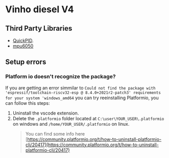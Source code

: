 <!--
 Copyright 2023 rafae

 Licensed under the Apache License, Version 2.0 (the "License");
 you may not use this file except in compliance with the License.
 You may obtain a copy of the License at

     http://www.apache.org/licenses/LICENSE-2.0

 Unless required by applicable law or agreed to in writing, software
 distributed under the License is distributed on an "AS IS" BASIS,
 WITHOUT WARRANTIES OR CONDITIONS OF ANY KIND, either express or implied.
 See the License for the specific language governing permissions and
 limitations under the License.
-->

# Vinho diesel V4

## Third Party Libraries

-   [QuickPID](https://github.com/lbussy/QuickPID).
-   [mpu6050](https://github.com/ElectronicCats/mpu6050)

## Setup errors

### Platform io doesn't recognize the package?

If you are getting an error simmilar to `Could not find the package with 'espressif/toolchain-riscv32-esp @ 8.4.0+2021r2-patch3' requirements for your system 'windows_amd64` you can try reeinstalling Platformio, you can follow this steps:

1. Uninstall the vscode extension.
2. Delete the `.platformio` folder located at `C:\user\YOUR_USER\.platformio` on windows and `/home/YOUR_USER/.platformio` on linux.
    > You can find some info here [https://community.platformio.org/t/how-to-uninstall-platformio-cli/20417](https://community.platformio.org/t/how-to-uninstall-platformio-cli/20417)
